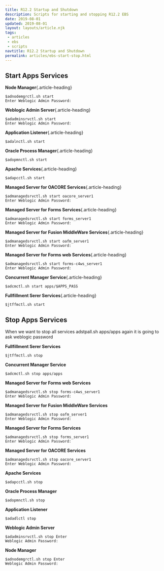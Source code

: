 ```yaml
---
title: R12.2 Startup and Shutdown
description: Scripts for starting and stopping R12.2 EBS
date: 2019-08-01
updated: 2019-08-01
layout: layouts/article.njk
tags: 
 - articles
 - ebs
 - scripts
navtitle: R12.2 Startup and Shutdown
permalink: articles/ebs-start-stop.html
---
```


## Start Apps Services

**Node Manager**{.article-heading}
```	
$adnodemgrctl.sh start 
Enter Weblogic Admin Password:
```
**Weblogic Admin Server**{.article-heading}
```	
$adadminsrvctl.sh start 
Enter Weblogic Admin Password:
```	
**Application Listener**{.article-heading}
```	
$adalnctl.sh start
```	
**Oracle Process Manager**{.article-heading}
```	
$adopmnctl.sh start
```	
**Apache Services**{.article-heading}
```	
$adapcctl.sh start
```	
**Managed Server for OACORE Services**{.article-heading}
```	
$admanagedsrvctl.sh start oacore_server1 
Enter Weblogic Admin Password:
```	
**Managed Server for Forms Services**{.article-heading}
```	
$admanagedsrvctl.sh start forms_server1 
Enter Weblogic Admin Password:
```	
**Managed Server for Fusion MiddleWare  Services**{.article-heading}
```	
$admanagedsrvctl.sh start oafm_server1 
Enter Weblogic Admin Password:
```	
**Managed Server for Forms web  Services**{.article-heading}
```	
$admanagedsrvctl.sh start forms-c4ws_server1 
Enter Weblogic Admin Password:
```	
**Concurrent Manager Service**{.article-heading}
```	
$adcmctl.sh start apps/$APPS_PASS
```	
**Fullfillment Serer Services**{.article-heading}
```	
$jtffmctl.sh start
```	

## Stop Apps Services

When we want to stop all services adstpall.sh apps/apps again it is going to ask weblogic password

**Fullfillment Serer Services**
```	
$jtffmctl.sh stop
```	
**Concurrent Manager Service**
```	
$adcmctl.sh stop apps/apps
```	
**Managed Server for Forms web  Services**
```	
$admanagedsrvctl.sh stop forms-c4ws_server1 
Enter Weblogic Admin Password:
```	
**Managed Server for Fusion MiddleWare  Services**
```	
$admanagedsrvctl.sh stop oafm_server1 
Enter Weblogic Admin Password:
```	
**Managed Server for Forms Services**
```	
$admanagedsrvctl.sh stop forms_server1 
Enter Weblogic Admin Password:
```	
**Managed Server for OACORE Services**
```	
$admanagedsrvctl.sh stop oacore_server1 
Enter Weblogic Admin Password:
```	
**Apache Services**
```	
$adapcctl.sh stop
```	
**Oracle Process Manager**
```	
$adopmnctl.sh stop
```	
**Application Listener**
```	
$adadlctl stop
```	
**Weblogic Admin Server**
```	
$adadminsrvctl.sh stop Enter 
Weblogic Admin Password:
```	
**Node Manager**
```	
$adnodemgrctl.sh stop Enter 
Weblogic Admin Password:
```	